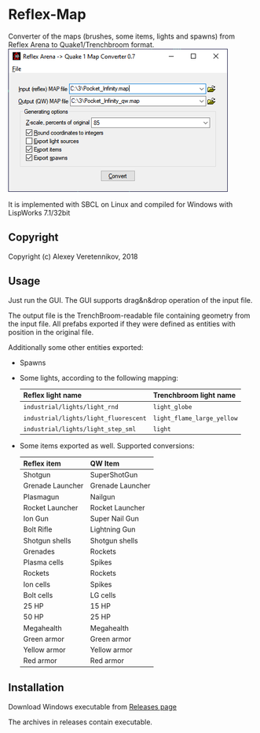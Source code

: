 # Reflex-Map
Converter of the maps (brushes, some items, lights and spawns) from Reflex Arena to Quake1/Trenchbroom format.
![example](https://github.com/fourier/reflex-map/raw/screenshots/screenshot1.png "Example")

It is implemented with SBCL on Linux and compiled for Windows with LispWorks 7.1/32bit
## Copyright

Copyright (c) Alexey Veretennikov, 2018

## Usage
Just run the GUI. The GUI supports drag&n&drop operation of the input file.

The output file is the TrenchBroom-readable file containing geometry from the input file.
All prefabs exported if they were defined as entities with position in the original file.

Additionally some other entities exported:

- Spawns
- Some lights, according to the following mapping:

  | Reflex light name | Trenchbroom light name |
  | --- | --- |
  | ```industrial/lights/light_rnd``` | ```light_globe``` |
  | ```industrial/lights/light_fluorescent``` | ```light_flame_large_yellow``` |
  | ```industrial/lights/light_step_sml``` | ```light``` |

- Some items exported as well. Supported conversions:

  | Reflex item | QW Item |
  | --- | --- |
  | Shotgun | SuperShotGun |
  | Grenade Launcher | Grenade Launcher |
  | Plasmagun | Nailgun |
  | Rocket Launcher | Rocket Launcher |
  | Ion Gun | Super Nail Gun |
  | Bolt Rifle | Lightning Gun |
  | Shotgun shells | Shotgun shells |
  | Grenades | Rockets |
  | Plasma cells | Spikes |
  | Rockets | Rockets |
  | Ion cells | Spikes |
  | Bolt cells | LG cells |
  | 25 HP | 15 HP |
  | 50 HP | 25 HP |
  | Megahealth | Megahealth |
  | Green armor | Green armor |
  | Yellow armor | Yellow armor |
  | Red armor | Red armor |

## Installation
Download Windows executable from [Releases page](https://github.com/fourier/reflex-map/releases)

The archives in releases contain executable.
